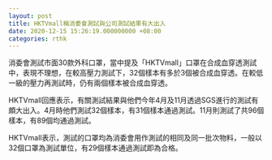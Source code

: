 ```yaml
---
layout: post
title: HKTVmall稱消委會測試與公司測試結果有大出入
date: 2020-12-15 15:26:19.000000000 +08:00
categories: rthk
---
```


消委會測試市面30款外科口罩，當中提及「HKTVmall」口罩在合成血穿透測試中，表現不理想，在較高壓力測試下，32個樣本有多於3個被合成血穿透。在較低一級的壓力再測試時，仍有兩個樣本被合成血穿透。

HKTVmall回應表示，有關測試結果與他們今年4月及11月透過SGS進行的測試有頗大出入。4月時他們測試32個樣本，有31個樣本通過測試。11月則測試了共96個樣本，有89個均通過測試。

HKTVmall表示，測試的口罩均為消委會用作測試的相同及同一批次物料，一般以32個口罩為測試單位，有29個樣本通過測試即為合格。
